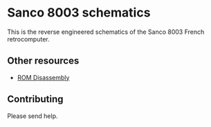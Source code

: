 # Sanco 8003 schematics
This is the reverse engineered schematics of the Sanco 8003 French retrocomputer.

## Other resources
- [ROM Disassembly](https://github.com/GLGPrograms/ceda-rom-disassembly)

## Contributing
Please send help.

